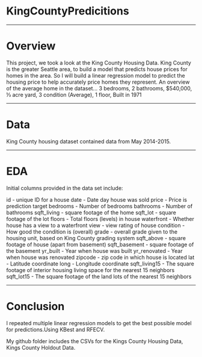 # KingCountyPredicitions
---


# Overview

This project, we took a look at the King County Housing Data. King County is the greater Seattle area, to build a model that predicts house prices for homes in the area.
So I will build a linear regression model to predict the housing price to help accurately price homes they represent.
An overview of the average home in the dataset... 3 bedrooms, 2 bathrooms, $540,000, ⅓ acre yard, 3 condition (Average), 1 floor, Built in 1971

---

# Data

King County housing dataset contained data from May 2014-2015.

---

# EDA
Initial columns provided in the data set include:


id - unique ID for a house
date - Date day house was sold
price - Price is prediction target
bedrooms - Number of bedrooms
bathrooms - Number of bathrooms
sqft_living - square footage of the home
sqft_lot - square footage of the lot
floors - Total floors (levels) in house
waterfront - Whether house has a view to a waterfront
view - view rating of house
condition - How good the condition is (overall)
grade - overall grade given to the housing unit, based on King County grading system
sqft_above - square footage of house (apart from basement)
sqft_basement - square footage of the basement
yr_built - Year when house was built
yr_renovated - Year when house was renovated
zipcode - zip code in which house is located
lat - Latitude coordinate
long - Longitude coordinate
sqft_living15 - The square footage of interior housing living space for the nearest 15 neighbors
sqft_lot15 - The square footage of the land lots of the nearest 15 neighbors 

---


# Conclusion
I repeated multiple linear regression models to get the best possible model for predictions.Using
KBest and RFECV.

My github folder includes the CSVs for the Kings County Housing Data, Kings County Holdout Data.

